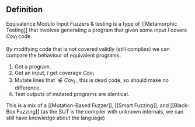 ## Definition
Equivalence Modulo Input Fuzzers & testing is a type of [[Metamorphic Testing]] that involves generating a program that given some input $I$ covers $Cov_I$ code.

By modifying code that is not covered validly (still compiles) we can compare the behaviour of equivalent programs.

1. Get a program.
2. Get an input, $I$ get coverage $Cov_I$
3. Mutate lines that $\not\in  Cov_I$ , this is dead code, so should make no difference.
4. Test outputs of mutated programs are identical.

This is a mix of a [[Mutation-Based Fuzzer]], [[Smart Fuzzing]], and [[Black-Box Fuzzing]] (as the SUT is the compiler with unknown internals, we can still have knowledge about the language)